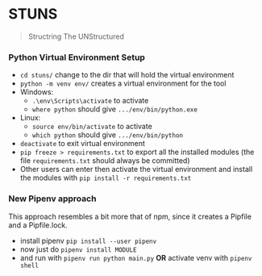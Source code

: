 # STUNS
> Structring The UNStructured

### Python Virtual Environment Setup
* `cd stuns/` change to the dir that will hold the virtual environment
* `python -m venv env/` creates a virtual environment for the tool
* Windows: 
	* `.\env\Scripts\activate` to activate
	*  `where python` should give `.../env/bin/python.exe` 
* Linux:
	* `source env/bin/activate` to activate
	* `which python` should give `.../env/bin/python`
* `deactivate` to exit virtual environment
* `pip freeze > requirements.txt` to export all the installed modules (the file `requirements.txt` should always be committed)
* Other users can enter then activate the virtual environment and install the modules with `pip install -r requirements.txt`

### New Pipenv approach
This approach resembles a bit more that of npm, since it creates a Pipfile and a Pipfile.lock.
 * install pipenv `pip install --user pipenv`
 * now just do `pipenv install MODULE`
 * and run with `pipenv run python main.py` **OR** activate venv with `pipenv shell`
